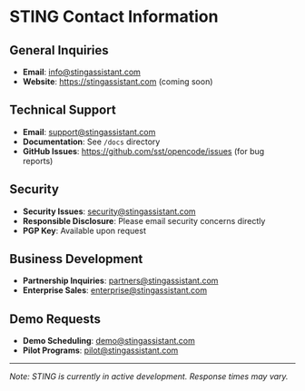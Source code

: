 # STING Contact Information

## General Inquiries
- **Email**: info@stingassistant.com
- **Website**: https://stingassistant.com (coming soon)

## Technical Support
- **Email**: support@stingassistant.com
- **Documentation**: See `/docs` directory
- **GitHub Issues**: https://github.com/sst/opencode/issues (for bug reports)

## Security
- **Security Issues**: security@stingassistant.com
- **Responsible Disclosure**: Please email security concerns directly
- **PGP Key**: Available upon request

## Business Development
- **Partnership Inquiries**: partners@stingassistant.com
- **Enterprise Sales**: enterprise@stingassistant.com

## Demo Requests
- **Demo Scheduling**: demo@stingassistant.com
- **Pilot Programs**: pilot@stingassistant.com

---

*Note: STING is currently in active development. Response times may vary.*